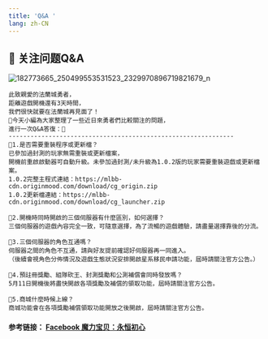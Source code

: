 ```yaml
---
title: 'Q&A '
lang: zh-CN
---
```


<RouterBack />

## 🤔 关注问题Q&A

![182773665_250499553531523_2329970896719821679_n](https://user-images.githubusercontent.com/78347270/117533692-21136900-b029-11eb-8eac-025602b305a3.png)


```
此致親愛的法蘭城勇者，
距離遊戲開機還有3天時間，
我們很快就要在法蘭城再見面了！
🤗今天小編為大家整理了一些近日來勇者們比較關注的問題，
進行一次Q&A答復：📄
--------------------------------------------------------------
🔸1.是否需要重裝程序或更新檔？
已參加過封測的玩家無需重裝或更新檔案，
開機前重啟啟動器可自動升級。未參加過封測/未升級為1.0.2版的玩家需要重裝遊戲或更新檔案。
1.0.2完整主程式連結：https://mlbb-cdn.originmood.com/download/cg_origin.zip
1.0.2更新檔連結：https://mlbb-cdn.originmood.com/download/cg_launcher.zip

🔸2.開機時同時開啟的三個伺服器有什麼區別，如何選擇？
三個伺服器的遊戲內容完全一致，可隨意選擇，為了流暢的遊戲體驗，請盡量選擇靠後的分流。

🔸3.三個伺服器的角色互通嗎？
伺服器之間的角色不互通，請與好友提前確認好伺服器再一同進入。
（後續會視角色分佈情況及遊戲生態狀況安排開啟星系移民申請功能，屆時請關注官方公告。）

🔸4.預註冊獎勵、組隊砍王、封測獎勵和公測補償會同時發放嗎？
5月11日開機後將盡快開啟各項獎勵及補償的領取功能，屆時請關注官方公告。

🔸5.商城什麼時候上線？
商城功能會在各項獎勵補償領取功能開放之後開啟，屆時請關注官方公告。

```

#### 参考链接： [Facebook 魔力宝贝：永恒初心](https://www.facebook.com/cg.originmood/posts/250390163542462)